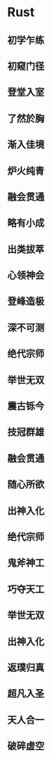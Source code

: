# Rust

## 初学乍练

## 初窥门径

## 登堂入室

## 了然於胸

## 渐入佳境

## 炉火纯青

## 融会贯通

## 略有小成

## 出类拔萃

## 心领神会

## 登峰造极

## 深不可测

## 绝代宗师

## 举世无双

## 震古铄今

## 技冠群雄

## 融会贯通

## 随心所欲

## 出神入化

## 绝代宗师

## 鬼斧神工

## 巧夺天工

## 举世无双

## 出神入化

## 返璞归真

## 超凡入圣

## 天人合一

## 破碎虚空
